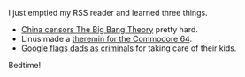 ---
---

I just emptied my RSS reader and learned three things.

* [China censors The Big Bang Theory](https://pudding.cool/2022/08/censorship/) pretty hard.
* Linus made a [theremin for the Commodore 64](http://www.linusakesson.net/hardware/theremin/index.php).
* [Google flags dads as criminals](https://www.nytimes.com/2022/08/21/technology/google-surveillance-toddler-photo.html) for taking care of their kids.

Bedtime!
